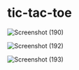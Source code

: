 # tic-tac-toe



![Screenshot (190)](https://user-images.githubusercontent.com/91784572/211360593-a99e5d6c-2435-4919-8d93-3586d4e68b2e.png)






![Screenshot (192)](https://user-images.githubusercontent.com/91784572/211360610-524ceffb-2efb-4e82-9ef5-a6c6cc25e39a.png)






![Screenshot (193)](https://user-images.githubusercontent.com/91784572/211360633-beedbf04-e7bd-4aa1-92c8-179853249e86.png)
